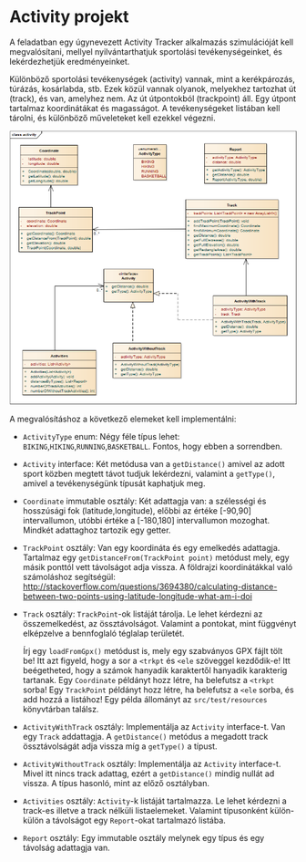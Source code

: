 # Activity projekt

A feladatban egy úgynevezett Activity Tracker alkalmazás szimulációját kell megvalósítani, mellyel nyilvántarthatjuk
sportolási tevékenységeinket, és lekérdezhetjük eredményeinket.

Különböző sportolási tevékenységek (activity) vannak, mint a kerékpározás, túrázás, kosárlabda, stb. Ezek közül vannak
olyanok, melyekhez tartozhat út (track), és van, amelyhez nem. Az út útpontokból (trackpoint)
áll. Egy útpont tartalmaz koordinátákat és magasságot. A tevékenységeket listában kell tárolni, és különböző műveleteket
kell ezekkel végezni.

![UML osztálydiagram](images/activity.png)

A megvalósításhoz a következő elemeket kell implementálni:

* `ActivityType` enum:
  Négy féle típus lehet: `BIKING`,`HIKING`,`RUNNING`,`BASKETBALL`. Fontos, hogy ebben a sorrendben.

* `Activity` interface:
  Két metódusa van a `getDistance()` amivel az adott sport közben megtett távot tudjuk lekérdezni, valamint
  a `getType()`, amivel a tevékenységünk típusát kaphatjuk meg.

* `Coordinate` immutable osztály:
  Két adattagja van: a szélességi és hosszúsági fok (latitude,longitude), előbbi az értéke [-90,90] intervallumon,
  utóbbi értéke a [-180,180] intervallumon mozoghat. Mindkét adattaghoz tartozik egy getter.

* `TrackPoint` osztály:
  Van egy koordináta és egy emelkedés adattagja. Tartalmaz egy `getDistanceFrom(TrackPoint point)`
  metódust mely, egy másik ponttól vett távolságot adja vissza. A földrajzi koordinátákkal való számoláshoz segítségül:
  http://stackoverflow.com/questions/3694380/calculating-distance-between-two-points-using-latitude-longitude-what-am-i-doi

* `Track` osztály:
  `TrackPoint`-ok listáját tárolja. Le lehet kérdezni az összemelkedést, az össztávolságot. Valamint a pontokat, mint
  függvényt elképzelve a bennfoglaló téglalap területét.

  Írj egy `loadFromGpx()` metódust is, mely egy szabványos GPX fájlt tölt be!
  Itt azt figyeld, hogy a sor a `<trkpt` és `<ele` szöveggel kezdődik-e!
  Itt beégetheted, hogy a számok hanyadik karaktertől hanyadik karakterig tartanak. Egy `Coordinate` példányt hozz
  létre, ha belefutsz a `<trkpt` sorba!
  Egy `TrackPoint` példányt hozz létre, ha belefutsz a `<ele` sorba, és add hozzá a listához! Egy példa állományt
  az `src/test/resources` könyvtárban találsz.

* `ActivityWithTrack` osztály:
  Implementálja az `Activity` interface-t. Van egy `Track` addattagja. A `getDistance()` metódus a megadott track
  össztávolságát adja vissza míg a `getType()` a típust.

* `ActivityWithoutTrack` osztály:
  Implementálja az `Activity` interface-t. Mivel itt nincs track adattag, ezért a `getDistance()`
  mindig nullát ad vissza. A típus hasonló, mint az előző osztályban.

* `Activities` osztály:
  `Activity`-k listáját tartalmazza. Le lehet kérdezni a track-es illetve a track nélküli listaelemeket. Valamint
  típusonként külön-külön a távolságot egy `Report`-okat tartalmazó listába.


* `Report` osztály:
  Egy immutable osztály melynek egy típus és egy távolság adattagja van.

<!-- [rating feedback=java-activity] -->   
  
   
   
